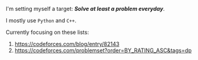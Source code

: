 I'm setting myself a target: _**Solve at least a problem everyday**_.

I mostly use `Python` and `C++`.

Currently focusing on these lists: 
1. https://codeforces.com/blog/entry/82143
2. https://codeforces.com/problemset?order=BY_RATING_ASC&tags=dp